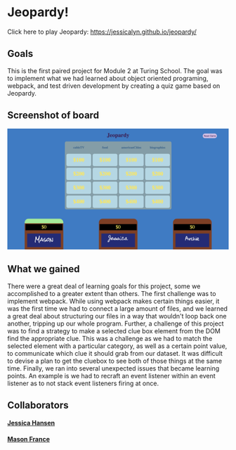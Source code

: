 # Jeopardy!

Click here to play Jeopardy: https://jessicalyn.github.io/jeopardy/

## Goals
This is the first paired project for Module 2 at Turing School. The goal was to implement what we had learned about object oriented programing, webpack, and test driven development by creating a quiz game based on Jeopardy.

## Screenshot of board

![jeopardy](src/images/jeopardy.png)

## What we gained
There were a great deal of learning goals for this project, some we accomplished to a greater extent than others. The first challenge was to implement webpack. While using webpack makes certain things easier, it was the first time we had to connect a large amount of files, and we learned a great deal about structuring our files in a way that wouldn't loop back one another, tripping up our whole program.
Further, a challenge of this project was to find a strategy to make a selected clue box element from the DOM find the appropriate clue. This was a challenge as we had to match the selected element with a particular category, as well as a certain point value, to communicate which clue it should grab from our dataset. It was difficult to devise a plan to get the cluebox to see both of those things at the same time.
Finally, we ran into several unexpected issues that became learning points. An example is we had to recraft an event listener within an event listener as to not stack event listeners firing at once. 

## Collaborators
#### [Jessica Hansen](https://github.com/jessicalyn)
#### [Mason France](https://github.com/francepack)

